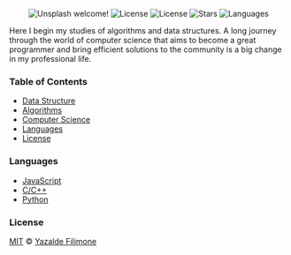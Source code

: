 <p align="center">
  <img src="https://img.shields.io/static/v1?label=Algorithms and Data Structures&message=Welcome&color=FFFFFF&labelColor=110C2F" alt="Unsplash welcome!" />
  <img alt="License" src="https://img.shields.io/static/v1?label=version&message=1.0&color=FFFFFF&labelColor=110C2F">
  <img alt="License" src="https://img.shields.io/static/v1?label=license&message=MIT&color=FFFFFF&labelColor=110C2F">
  <img alt="Stars" src="https://img.shields.io/github/stars/yazaldefilimonepinto/algorithms-and-data-structures?color=FFFFFF&labelColor=110C2F">
  <img alt="Languages" src="https://img.shields.io/github/languages/count/yazaldefilimonepinto/algorithms-and-data-structures?color=FFFFFF&labelColor=110C2F">
</p>

Here I begin my studies of algorithms and data structures.
A long journey through the world of computer science that aims to become a great programmer and bring efficient solutions to the community is a big change in my professional life.

### Table of Contents

- [Data Structure](https://github.com/yazaldefilimonepinto/algorithms-and-data-structures/data-structure)
- [Algorithms](https://github.com/yazaldefilimonepinto/algorithms-and-data-structures/algorithms)
- [Computer Science](https://github.com/yazaldefilimonepinto/algorithms-and-data-structures/computer-science)
- [Languages](#languages)
- [License](#license)

<a id="languages"></a>

### Languages

- [JavaScript](https://developer.mozilla.org/en-US/docs/Web/JavaScript)
- [C/C++](https://en.wikipedia.org/wiki/C%2B%2B) 
- [Python](https://www.python.org/)

<a id="license"></a>

### License

[MIT](https://github.com/yazaldefilimonepinto/algorithms-and-data-structures/blob/main/LICENSE) © [Yazalde Filimone](https://www.linkedin.com/in/yazalde-filimone/)
